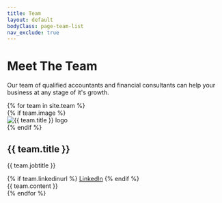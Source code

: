 ```yaml
---
title: Team
layout: default
bodyClass: page-team-list
nav_exclude: true
---
```


<div class="intro">
  <div class="container">
    <div class="row">
      <div class="col-12">
        <h1>Meet The Team</h1>
        <p>
          Our team of qualified accountants and financial consultants can help
          your business at any stage of it's growth.
        </p>
      </div>
    </div>
  </div>
</div>

<div class="container pb-6">
  <div class="row">
    {% for team in site.team %}
    <div class="col-12 col-md-6 mb-1">
      <div class="team team-summary">
        {% if team.image %}
        <div class="team-image">
          <img
            alt="{{ team.title }} logo"
            class="img-fluid mb-2"
            src="{{site.url}}{{ team.image }}"
          />
        </div>
        {% endif %}
        <div class="team-meta">
          <h2 class="team-name">{{ team.title }}</h2>
          <p class="team-description">{{ team.jobtitle }}</p>
          {% if team.linkedinurl %}
          <a target="_blank" href="{{ team.linkedinurl }}">LinkedIn</a> 
          {% endif %}
        </div>
        <div class="team-content">{{ team.content }}</div>
      </div>
    </div>
    {% endfor %}
  </div>
</div>
